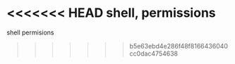 <<<<<<< HEAD
shell, permissions
=======
shell permisions
>>>>>>> b5e63ebd4e286f48f8166436040cc0dac4754638
